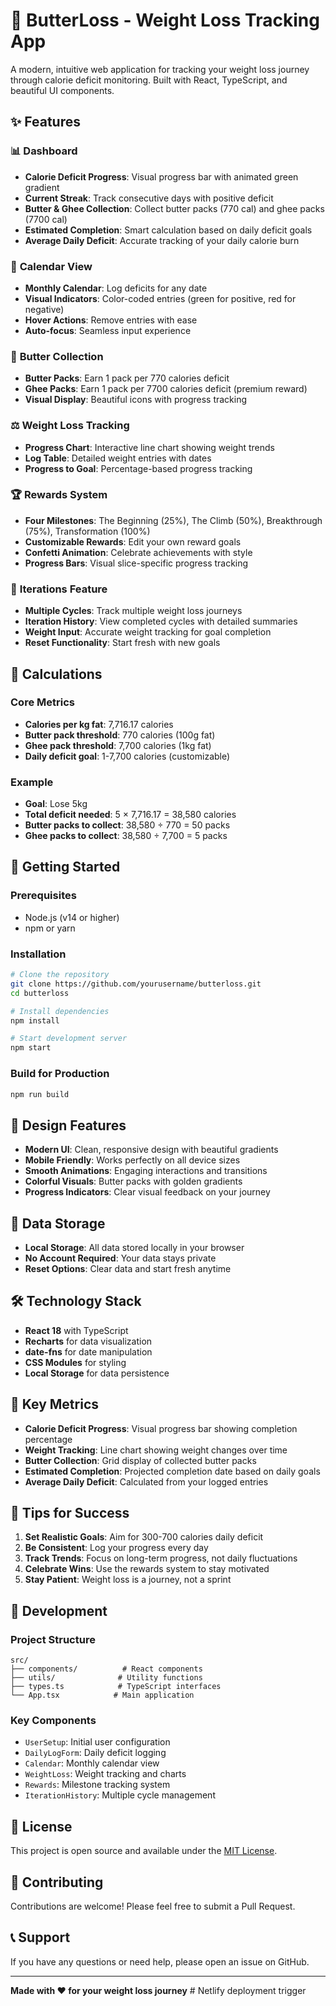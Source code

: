 # 🧈 ButterLoss - Weight Loss Tracking App

A modern, intuitive web application for tracking your weight loss journey through calorie deficit monitoring. Built with React, TypeScript, and beautiful UI components.

## ✨ Features

### 📊 **Dashboard**
- **Calorie Deficit Progress**: Visual progress bar with animated green gradient
- **Current Streak**: Track consecutive days with positive deficit
- **Butter & Ghee Collection**: Collect butter packs (770 cal) and ghee packs (7700 cal)
- **Estimated Completion**: Smart calculation based on daily deficit goals
- **Average Daily Deficit**: Accurate tracking of your daily calorie burn

### 📅 **Calendar View**
- **Monthly Calendar**: Log deficits for any date
- **Visual Indicators**: Color-coded entries (green for positive, red for negative)
- **Hover Actions**: Remove entries with ease
- **Auto-focus**: Seamless input experience

### 🧈 **Butter Collection**
- **Butter Packs**: Earn 1 pack per 770 calories deficit
- **Ghee Packs**: Earn 1 pack per 7700 calories deficit (premium reward)
- **Visual Display**: Beautiful icons with progress tracking

### ⚖️ **Weight Loss Tracking**
- **Progress Chart**: Interactive line chart showing weight trends
- **Log Table**: Detailed weight entries with dates
- **Progress to Goal**: Percentage-based progress tracking

### 🏆 **Rewards System**
- **Four Milestones**: The Beginning (25%), The Climb (50%), Breakthrough (75%), Transformation (100%)
- **Customizable Rewards**: Edit your own reward goals
- **Confetti Animation**: Celebrate achievements with style
- **Progress Bars**: Visual slice-specific progress tracking

### 🔄 **Iterations Feature**
- **Multiple Cycles**: Track multiple weight loss journeys
- **Iteration History**: View completed cycles with detailed summaries
- **Weight Input**: Accurate weight tracking for goal completion
- **Reset Functionality**: Start fresh with new goals

## 🧮 **Calculations**

### **Core Metrics**
- **Calories per kg fat**: 7,716.17 calories
- **Butter pack threshold**: 770 calories (100g fat)
- **Ghee pack threshold**: 7,700 calories (1kg fat)
- **Daily deficit goal**: 1-7,700 calories (customizable)

### **Example**
- **Goal**: Lose 5kg
- **Total deficit needed**: 5 × 7,716.17 = 38,580 calories
- **Butter packs to collect**: 38,580 ÷ 770 = 50 packs
- **Ghee packs to collect**: 38,580 ÷ 7,700 = 5 packs

## 🚀 **Getting Started**

### **Prerequisites**
- Node.js (v14 or higher)
- npm or yarn

### **Installation**
```bash
# Clone the repository
git clone https://github.com/yourusername/butterloss.git
cd butterloss

# Install dependencies
npm install

# Start development server
npm start
```

### **Build for Production**
```bash
npm run build
```

## 🎨 **Design Features**

- **Modern UI**: Clean, responsive design with beautiful gradients
- **Mobile Friendly**: Works perfectly on all device sizes
- **Smooth Animations**: Engaging interactions and transitions
- **Colorful Visuals**: Butter packs with golden gradients
- **Progress Indicators**: Clear visual feedback on your journey

## 💾 **Data Storage**

- **Local Storage**: All data stored locally in your browser
- **No Account Required**: Your data stays private
- **Reset Options**: Clear data and start fresh anytime

## 🛠️ **Technology Stack**

- **React 18** with TypeScript
- **Recharts** for data visualization
- **date-fns** for date manipulation
- **CSS Modules** for styling
- **Local Storage** for data persistence

## 📱 **Key Metrics**

- **Calorie Deficit Progress**: Visual progress bar showing completion percentage
- **Weight Tracking**: Line chart showing weight changes over time
- **Butter Collection**: Grid display of collected butter packs
- **Estimated Completion**: Projected completion date based on daily goals
- **Average Daily Deficit**: Calculated from your logged entries

## 🎯 **Tips for Success**

1. **Set Realistic Goals**: Aim for 300-700 calories daily deficit
2. **Be Consistent**: Log your progress every day
3. **Track Trends**: Focus on long-term progress, not daily fluctuations
4. **Celebrate Wins**: Use the rewards system to stay motivated
5. **Stay Patient**: Weight loss is a journey, not a sprint

## 🔧 **Development**

### **Project Structure**
```
src/
├── components/          # React components
├── utils/              # Utility functions
├── types.ts            # TypeScript interfaces
└── App.tsx            # Main application
```

### **Key Components**
- `UserSetup`: Initial user configuration
- `DailyLogForm`: Daily deficit logging
- `Calendar`: Monthly calendar view
- `WeightLoss`: Weight tracking and charts
- `Rewards`: Milestone tracking system
- `IterationHistory`: Multiple cycle management

## 📄 **License**

This project is open source and available under the [MIT License](LICENSE).

## 🤝 **Contributing**

Contributions are welcome! Please feel free to submit a Pull Request.

## 📞 **Support**

If you have any questions or need help, please open an issue on GitHub.

---

**Made with ❤️ for your weight loss journey** # Netlify deployment trigger
